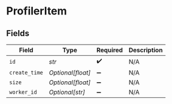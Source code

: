 # ProfilerItem


## Fields

| Field              | Type               | Required           | Description        |
| ------------------ | ------------------ | ------------------ | ------------------ |
| `id`               | *str*              | :heavy_check_mark: | N/A                |
| `create_time`      | *Optional[float]*  | :heavy_minus_sign: | N/A                |
| `size`             | *Optional[float]*  | :heavy_minus_sign: | N/A                |
| `worker_id`        | *Optional[str]*    | :heavy_minus_sign: | N/A                |
